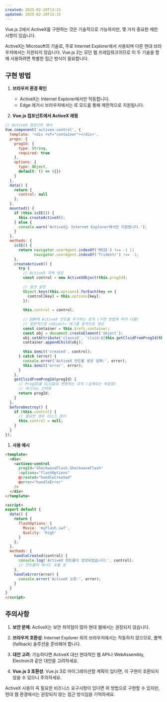 ```yaml
---
created: 2025-02-28T13:21
updated: 2025-02-28T15:15
---
```

Vue.js 2에서 ActiveX를 구현하는 것은 기술적으로 가능하지만, 몇 가지 중요한 제한 사항이 있습니다.

ActiveX는 Microsoft의 기술로, 주로 Internet Explorer에서 사용되며 다른 현대 브라우저에서는 지원되지 않습니다. Vue.js 2는 모던 웹 프레임워크이므로 이 두 기술을 함께 사용하려면 특별한 접근 방식이 필요합니다.

## 구현 방법

1. **브라우저 환경 확인**
    
    - ActiveX는 Internet Explorer에서만 작동합니다.
    - Edge 레거시 브라우저에서는 IE 모드를 통해 제한적으로 지원됩니다.
2. **Vue.js 컴포넌트에서 ActiveX 래핑**
    

```javascript
// ActiveX 컴포넌트 예시
Vue.component('activex-control', {
  template: '<div ref="container"></div>',
  props: {
    progId: {
      type: String,
      required: true
    },
    options: {
      type: Object,
      default: () => ({})
    }
  },
  data() {
    return {
      control: null
    };
  },
  mounted() {
    if (this.isIE()) {
      this.createActiveX();
    } else {
      console.warn('ActiveX는 Internet Explorer에서만 지원됩니다.');
    }
  },
  methods: {
    isIE() {
      return navigator.userAgent.indexOf('MSIE') !== -1 || 
             navigator.userAgent.indexOf('Trident/') !== -1;
    },
    createActiveX() {
      try {
        // ActiveX 객체 생성
        const control = new ActiveXObject(this.progId);
        
        // 옵션 설정
        Object.keys(this.options).forEach(key => {
          control[key] = this.options[key];
        });
        
        this.control = control;
        
        // DOM에 ActiveX 컨트롤 추가하는 로직 (구현 방법에 따라 다름)
        // 일반적으로 <object> 태그를 동적으로 생성
        const container = this.$refs.container;
        const obj = document.createElement('object');
        obj.setAttribute('classid', `clsid:${this.getClsidFromProgId(this.progId)}`);
        container.appendChild(obj);
        
        this.$emit('created', control);
      } catch (error) {
        console.error('ActiveX 컨트롤 생성 실패:', error);
        this.$emit('error', error);
      }
    },
    getClsidFromProgId(progId) {
      // ProgID를 CLSID로 변환하는 로직 (실제로는 복잡함)
      // 여기서는 간략화
      return progId;
    }
  },
  beforeDestroy() {
    if (this.control) {
      // 필요한 경우 리소스 정리
      this.control = null;
    }
  }
});
```

1. **사용 예시**

```html
<template>
  <div>
    <activex-control 
      progId="ShockwaveFlash.ShockwaveFlash" 
      :options="flashOptions"
      @created="handleCreated"
      @error="handleError"
    />
  </div>
</template>

<script>
export default {
  data() {
    return {
      flashOptions: {
        Movie: 'myFlash.swf',
        Quality: 'high'
      }
    };
  },
  methods: {
    handleCreated(control) {
      console.log('ActiveX 컨트롤이 생성되었습니다:', control);
      // 컨트롤의 메서드 호출 등
    },
    handleError(error) {
      console.error('ActiveX 오류:', error);
    }
  }
}
</script>
```

## 주의사항

1. **보안 문제**: ActiveX는 보안 취약점이 많아 현대 웹에서는 권장되지 않습니다.
    
2. **브라우저 호환성**: Internet Explorer 외의 브라우저에서는 작동하지 않으므로, 폴백(fallback) 솔루션을 준비해야 합니다.
    
3. **대안 고려**: 가능하다면 ActiveX 대신 현대적인 웹 API나 WebAssembly, Electron과 같은 대안을 고려하세요.
    
4. **Vue.js 3 호환성**: Vue.js 3로 마이그레이션할 계획이 있다면, 이 구현이 호환되지 않을 수 있으니 주의하세요.
    

ActiveX 사용이 꼭 필요한 비즈니스 요구사항이 있다면 위 방법으로 구현할 수 있지만, 현대 웹 환경에서는 권장되지 않는 접근 방식임을 기억하세요.